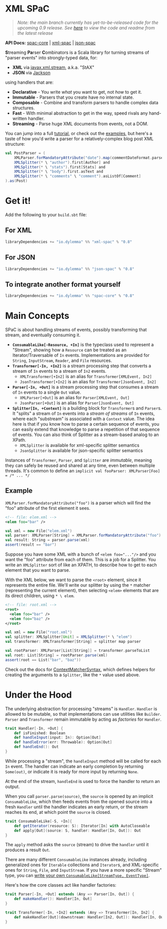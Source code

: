 XML SPaC
========

> *Note: the main branch currently has yet-to-be-released code for the upcoming 0.9 release. See [here](https://github.com/dylemma/xml-spac/tree/0.8) to view the code and readme from the latest release*

**API Docs:** [spac-core](https://javadoc.io/doc/io.dylemma/spac-core_2.13/0.8/io/dylemma/spac/index.html) | [xml-spac](https://javadoc.io/doc/io.dylemma/xml-spac_2.13/0.8/io/dylemma/spac/xml/index.html) | [json-spac](https://javadoc.io/doc/io.dylemma/json-spac_2.13/0.8/io/dylemma/spac/json/index.html)

**S**treaming **Pa**rser **C**ombinators is a Scala library for turning streams of "parser events" into strongly-typed data, for:

 - **XML** via [javax.xml.stream](https://docs.oracle.com/javase/8/docs/api/javax/xml/stream/package-summary.html), a.k.a. "StAX"
 - **JSON** via [Jackson](https://github.com/FasterXML/jackson-core)

using handlers that are:

 - **Declarative** - You write *what* you want to get, not *how* to get it.
 - **Immutable** - Parsers that you create have no internal state.
 - **Composable** - Combine and transform parsers to handle complex data structures.
 - **Fast** - With minimal abstraction to get in the way, speed rivals any hand-written handler.
 - **Streaming** - Parse huge XML documents from events, not a DOM.

You can jump into a full [tutorial](tutorial.md), or check out the [examples](examples/src/main/scala/io/dylemma/xml/example),
but here's a taste of how you'd write a parser for a relatively-complex blog post XML structure:

```scala
val PostParser = (
	XMLParser.forMandatoryAttribute("date").map(commentDateFormat.parseLocalDate) and
	XMLSplitter(* \ "author").first[Author] and
	XMLSplitter(* \ "stats").first[Stats] and
	XMLSplitter(* \ "body").first.asText and
	XMLSplitter(* \ "comments" \ "comment").asListOf[Comment]
).as(Post)
```

# Get it!

Add the following to your `build.sbt` file:

## For XML

```sbt
libraryDependencies += "io.dylemma" %% "xml-spac" % "0.8"
```

## For JSON

```sbt
libraryDependencies += "io.dylemma" %% "json-spac" % "0.8"
```

## To integrate another format yourself

```sbt
libraryDependencies += "io.dylemma" %% "spac-core" % "0.8"
```

# Main Concepts

SPaC is about handling streams of events, possibly transforming that stream, and eventually consuming it.

 - **`ConsumableLike[-Resource, +In]`** is the typeclass used to represent a "Stream",
   showing how a `Resource` can be treated as an Iterator/Traversable of `In` events.
   Implementations are provided for `String`, `InputStream`, `Reader`, and `File` resources.
 - **`Transformer[-In, +In2]`** is a stream processing step that converts a stream of `In` events
   to a stream of `In2` events.
    - `XMLTransformer[+In2]` is an alias for `Transformer[XMLEvent, In2]`
    - `JsonTransformer[+In2]` is an alias for `Transformer[JsonEvent, In2]`
 - **`Parser[-In, +Out]`** is a stream processing step that consumes a stream of `In` events to
   a single `Out` value.
    - `XMLParser[+Out]` is an alias for `Parser[XMLEvent, Out]`
    - `JsonParser[+Out]` is an alias for `Parser[JsonEvent, Out]`
 - **`Splitter[In, +Context]`** is a building block for `Transformer`s and `Parser`s.
   It "splits" a stream of `In` events into a *stream of streams* of `In` events,
   where each "substream" is associated with a `Context` value.
   The idea here is that if you know how to parse a certain sequence of events, you can easily
   extend that knowledge to parse a repetition of that sequence of events.
   You can also think of Splitter as a stream-based analog to an XPath.
    - `XMLSplitter` is available for xml-specific splitter semantics
    - `JsonSplitter` is available for json-specific splitter semantics

Instances of `Transformer`, `Parser`, and `Splitter` are *immutable*, meaning they can safely be
reused and shared at any time, even between multiple threads.
It's common to define an `implicit val fooParser: XMLParser[Foo] = /* ... */`

## Example

`XMLParser.forMandatoryAttribute("foo")` is a parser which will find the "foo" attribute of the first element it sees.

```xml
<!-- file: elem.xml -->
<elem foo="bar" />
```

```scala
val xml = new File("elem.xml")
val parser: XMLParser[String] = XMLParser.forMandatoryAttribute("foo")
val result: String = parser.parse(xml)
assert(result == "bar")
```

Suppose you have some XML with a bunch of `<elem foo="..."/>` and you want the "foo" attribute from each of them.
This is a job for a Splitter. You write an `XMLSplitter` sort of like an XPATH, to describe how to get to each element that you want to parse.

With the XML below, we want to parse the `<root>` element, since it represents the entire file.
We'll write our splitter by using the `*` matcher (representing the current element),
then selecting `<elem>` elements that are its direct children, using `* \ elem`.

```xml
<!-- file: root.xml -->
<root>
  <elem foo="bar" />
  <elem foo="baz" />
</root>
```

```scala
val xml = new File("root.xml")
val splitter: XMLSplitter[Unit] = XMLSplitter(* \ "elem")
val transformer: XMLTransformer[String] = splitter map parser

val rootParser: XMLParser[List[String]] = transformer.parseToList
val root: List[String] = rootParser.parse(xml)
assert(root == List("bar", "baz"))
```

Check out the docs for [ContextMatcherSyntax](https://javadoc.io/doc/io.dylemma/xml-spac_2.13/0.8/io/dylemma/spac/xml/syntax/ContextMatcherSyntax.html),
which defines helpers for creating the arguments to a `Splitter`, like the `*` value used above.

# Under the Hood

The underlying abstraction for processing "streams" is `Handler`.
`Handler` is allowed to be mutable, so that implementations can use utilities like `Builder`.
`Parser` and `Transformer` remain immutable by acting as *factories* for `Handler`.

```scala
trait Handler[-In, +Out] {
	def isFinished: Boolean
	def handleInput(input: In): Option[Out]
	def handleError(err: Throwable): Option[Out]
	def handleEnd(): Out
}
```

While processing a "stream", the `handleInput` method will be called for each `In` event.
The handler can indicate an early completion by returning `Some(out)`,
or indicate it is ready for more input by returning `None`.

At the end of the stream, `handleEnd` is used to force the handler to return an output.

When you call `parser.parse(source)`, the `source` is opened by an implicit `ConsumableLike`,
which then feeds events from the opened source into a fresh `Handler` until the handler
indicates an early return, or the stream reaches its end, at which point the `source` is closed.


```scala
trait ConsumableLike[-S, +In]{
    def getIterator(resource: S): Iterator[In] with AutoCloseable
	def apply[Out](source: S, handler: Handler[In, Out]): Out
}
```

The `apply` method asks the `source` (stream) to drive the `handler` until it produces a result `Out`.

There are many different `ConsumableLike` instances already, including generalized ones for `Iterable` collections and
`Iterator`s, and XML-specific ones for `String`, `File`, and `InputStream`. If you have a more specific "Stream" type,
you can [write your own `ConsumableLike[StreamType, EventType]`](core/src/main/scala/io/dylemma/spac/ConsumableLike.scala).

Here's how the core classes act like handler factories:

```scala
trait Parser[-In, +Out] extends (Any => Parser[In, Out]) {
	def makeHandler(): Handler[In, Out]
}

trait Transformer[-In, +In2] extends (Any => Transformer[In, In2] {
	def makeHandler[Out](downstream: Handler[In2, Out]): Handler[In, Out]
}
```
